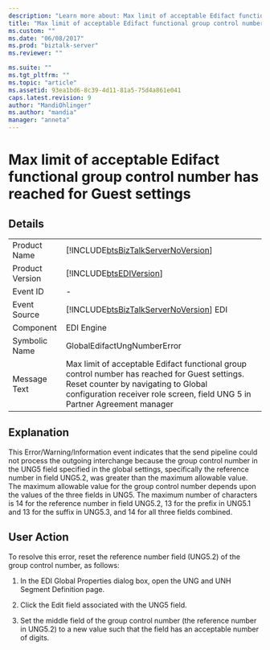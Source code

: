 ```yaml
---
description: "Learn more about: Max limit of acceptable Edifact functional group control number has reached for Guest settings"
title: "Max limit of acceptable Edifact functional group control number has reached for Guest settings | Microsoft Docs"
ms.custom: ""
ms.date: "06/08/2017"
ms.prod: "biztalk-server"
ms.reviewer: ""

ms.suite: ""
ms.tgt_pltfrm: ""
ms.topic: "article"
ms.assetid: 93ea1bd6-8c39-4d11-81a5-75d4a861e041
caps.latest.revision: 9
author: "MandiOhlinger"
ms.author: "mandia"
manager: "anneta"
---
```

# Max limit of acceptable Edifact functional group control number has reached for Guest settings
## Details  
  
|                 |                                                                                                                                                                                                                    |
|-----------------|--------------------------------------------------------------------------------------------------------------------------------------------------------------------------------------------------------------------|
|  Product Name   |                                                                 [!INCLUDE[btsBizTalkServerNoVersion](../includes/btsbiztalkservernoversion-md.md)]                                                                 |
| Product Version |                                                                             [!INCLUDE[btsEDIVersion](../includes/btsediversion-md.md)]                                                                             |
|    Event ID     |                                                                                                         -                                                                                                          |
|  Event Source   |                                                               [!INCLUDE[btsBizTalkServerNoVersion](../includes/btsbiztalkservernoversion-md.md)] EDI                                                               |
|    Component    |                                                                                                     EDI Engine                                                                                                     |
|  Symbolic Name  |                                                                                            GlobalEdifactUngNumberError                                                                                             |
|  Message Text   | Max limit of acceptable Edifact functional group control number has reached for Guest settings. Reset counter by navigating to Global configuration receiver role screen, field UNG 5 in Partner Agreement manager |
  
## Explanation  
 This Error/Warning/Information event indicates that the send pipeline could not process the outgoing interchange because the group control number in the UNG5 field specified in the global settings, specifically the reference number in field UNG5.2, was greater than the maximum allowable value. The maximum allowable value for the group control number depends upon the values of the three fields in UNG5. The maximum number of characters is 14 for the reference number in field UNG5.2, 13 for the prefix in UNG5.1 and 13 for the suffix in UNG5.3, and 14 for all three fields combined.  
  
## User Action  
 To resolve this error, reset the reference number field (UNG5.2) of the group control number, as follows:  
  
1.  In the EDI Global Properties dialog box, open the UNG and UNH Segment Definition page.  
  
2.  Click the Edit field associated with the UNG5 field.  
  
3.  Set the middle field of the group control number (the reference number in UNG5.2) to a new value such that the field has an acceptable number of digits.
